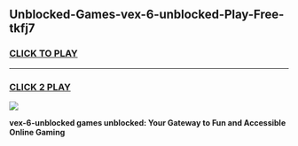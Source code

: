 
## Unblocked-Games-vex-6-unblocked-Play-Free-tkfj7
<h3>
<a href="https://premium76.site?title=vex-6-unblocked&ref=20M">CLICK TO PLAY</a></h3>
<hr>

<h3>
<a href="https://premium76.site?title=vex-6-unblocked&ref=20M">CLICK 2 PLAY</a>
  
</h3>

<a href="https://premium76.site?title=vex-6-unblocked&ref=19M"><img src="https://clearcache.store/games.png"></a>


**vex-6-unblocked games unblocked: Your Gateway to Fun and Accessible Online Gaming**
